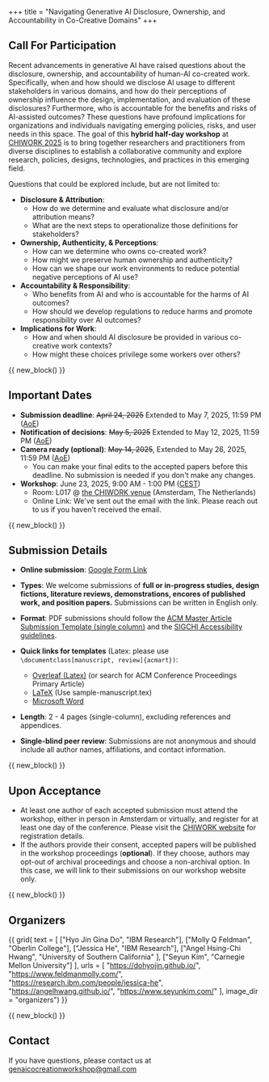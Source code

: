 +++
title = "Navigating Generative AI Disclosure, Ownership, and Accountability in Co-Creative Domains"
+++




## Call For Participation

Recent advancements in generative AI have raised questions about the disclosure, ownership, and accountability of human-AI co-created work. Specifically, when and how should we disclose AI usage to different stakeholders in various domains, and how do their perceptions of ownership influence the design, implementation, and evaluation of these disclosures? Furthermore, who is accountable for the benefits and risks of AI-assisted outcomes? These questions have profound implications for organizations and individuals navigating emerging policies, risks, and user needs in this space. The goal of this **hybrid half-day workshop** at [CHIWORK 2025](https://chiwork.org/) is to bring together researchers and practitioners from diverse disciplines to establish a collaborative community and explore research, policies, designs, technologies, and practices in this emerging field. 

Questions that could be explored include, but are not limited to:
- **Disclosure & Attribution**: 
    - How do we determine and evaluate what disclosure and/or attribution means?
    - What are the next steps to operationalize those definitions for stakeholders?
- **Ownership, Authenticity, & Perceptions**: 
    - How can we determine who owns co-created work? 
    - How might we preserve human ownership and authenticity? 
    - How can we shape our work environments to reduce potential negative perceptions of AI use?
- **Accountability & Responsibility**: 
    - Who benefits from AI and who is accountable for the harms of AI outcomes?
    - How should we develop regulations to reduce harms and promote responsibility over AI outcomes?
- **Implications for Work**: 
    - How and when should AI disclosure be provided in various co-creative work contexts?
    - How might these choices privilege some workers over others?

{{ new_block() }}
## Important Dates
- **Submission deadline**: ~~April 24, 2025~~ Extended to May 7, 2025, 11:59 PM ([AoE](https://time.is/Anywhere_on_Earth))
- **Notification of decisions**: ~~May 5, 2025~~ Extended to May 12, 2025, 11:59 PM ([AoE](https://time.is/Anywhere_on_Earth))
- **Camera ready (optional)**: ~~May 14, 2025~~, Extended to May 26, 2025, 11:59 PM ([AoE](https://time.is/Anywhere_on_Earth))
    - You can make your final edits to the accepted papers before this deadline. No submission is needed if you don't make any changes.
- **Workshop**: June 23, 2025, 9:00 AM - 1:00 PM ([CEST](https://time.is/Amsterdam))
    - Room: L017 @ [the CHIWORK venue](https://chiwork.org/attend/venue/) (Amsterdam, The Netherlands)
    - Online Link: We've sent out the email with the link. Please reach out to us if you haven't received the email.
   
{{ new_block() }}

## Submission Details
- **Online submission**: [Google Form Link](https://forms.gle/tRMTBSHzHsUE5yvF9)
- **Types**: We welcome submissions of **full or in-progress studies, design fictions, literature reviews, demonstrations, encores of published work, and position papers.** Submissions can be written in English only.
- **Format**: PDF submissions should follow the [ACM Master Article Submission Template (single column)](https://authors.acm.org/proceedings/production-information/taps-production-workflow) and the [SIGCHI Accessibility guidelines](https://sigchi.org/conferences/author-resources/accessibility-guide/). 
- **Quick links for templates** (Latex: please use `\documentclass[manuscript, review]{acmart})`:
    - [Overleaf (Latex)](https://www.overleaf.com/latex/templates/acm-conference-proceedings-primary-article-template/wbvnghjbzwpc) (or search for ACM Conference Proceedings Primary Article)
    - [LaTeX](https://portalparts.acm.org/hippo/latex_templates/acmart-primary.zip) (Use sample-manuscript.tex)
    - [Microsoft Word](https://www.acm.org/binaries/content/assets/publications/taps/acm_submission_template.docx)

- **Length**:  2 - 4 pages (single-column), excluding references and appendices. 
- **Single-blind peer review**: Submissions are not anonymous and should include all author names, affiliations, and contact information.



{{ new_block() }}
## Upon Acceptance 
- At least one author of each accepted submission must attend the workshop, either in person in Amsterdam or virtually, and register for at least one day of the conference. Please visit the [CHIWORK website](https://chiwork.org/attend/registration/) for registration details.
- If the authors provide their consent, accepted papers will be published in the workshop proceedings (**optional**). If they choose, authors may opt-out of archival proceedings and choose a non-archival option. In this case, we will link to their submissions on our workshop website only.


{{ new_block() }}

## Organizers

{{ grid(
    text = [
        ["Hyo Jin Gina Do", "IBM Research"],
        ["Molly Q Feldman", "Oberlin College"],
        ["Jessica He", "IBM Research"],
        ["Angel Hsing-Chi Hwang", "University of Southern California" ],
        ["Seyun Kim", "Carnegie Mellon University"]
    ],
    urls = [
        "https://dohyojin.github.io/",
        "https://www.feldmanmolly.com/",
        "https://research.ibm.com/people/jessica-he",
        "https://angelhwang.github.io/",
        "https://www.seyunkim.com/"
    ],
    image_dir = "organizers") }}

{{ new_block() }}
## Contact
If you have questions, please contact us at [genaicocreationworkshop@gmail.com](mailto:genaicocreationworkshop@gmail.com)



<!-- {{ new_block() }} -->
<!-- ## Program Committees
TBD
{{ new_block() }} -->




